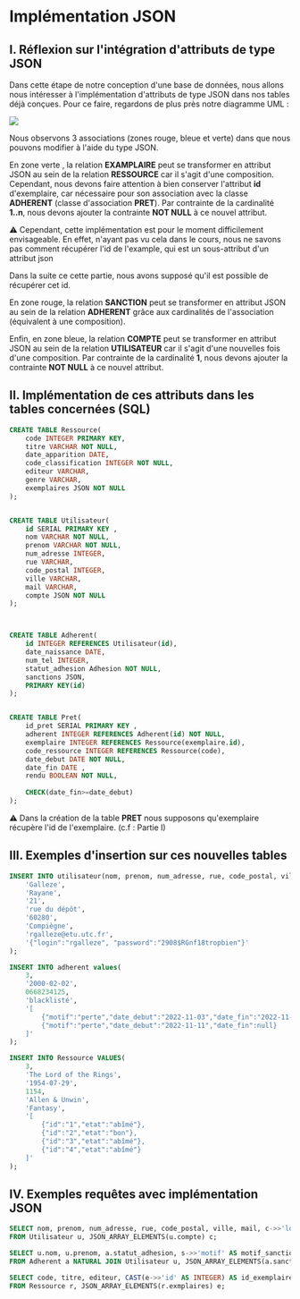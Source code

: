 # Implémentation JSON
## I. Réflexion sur l'intégration d'attributs de type JSON

Dans cette étape de notre conception d'une base de données, nous allons nous intéresser à l'implémentation d'attributs de type JSON dans nos tables déjà conçues. Pour ce faire, regardons de plus près notre diagramme UML : 

![](https://gitlab.utc.fr/pillisju/projet-nf18-td1_g2-bibliotheque/-/raw/main/img/Integration_JSON.png)

Nous observons 3 associations (zones rouge, bleue et verte) dans que nous pouvons modifier à l'aide du type JSON. 

En zone verte , la relation <b>EXAMPLAIRE</b> peut se transformer en attribut JSON au sein de la relation <b>RESSOURCE</b> car il s'agit d'une composition.
Cependant, nous devons faire attention à bien conserver l'attribut <b>id</b> d'exemplaire, car nécessaire pour son association avec la classe <b>ADHERENT</b> (classe d'association <b>PRET</b>).
Par contrainte de la cardinalité <b>1..n</b>, nous devons ajouter la contrainte <b>NOT NULL</b> à ce nouvel attribut.

:warning: 
Cependant, cette implémentation est pour le moment difficilement envisageable. En effet, n'ayant pas vu cela dans le cours, nous ne savons pas comment récupérer l'id de l'example, qui est un sous-attribut d'un attribut json

Dans la suite ce cette partie, nous avons supposé qu'il est possible de récupérer cet id.


En zone rouge, la relation <b>SANCTION</b> peut se transformer en attribut JSON au sein de la relation <b>ADHERENT</b> grâce aux cardinalités de l'association (équivalent à une composition). 

Enfin, en zone bleue, la relation <b>COMPTE</b> peut se transformer en attribut JSON au sein de la relation <b>UTILISATEUR</b> car il s'agit d'une nouvelles fois d'une composition.
Par contrainte de la cardinalité <b>1</b>, nous devons ajouter la contrainte <b>NOT NULL</b> à ce nouvel attribut.

## II. Implémentation de ces attributs dans les tables concernées (SQL)

``` sql
CREATE TABLE Ressource(
    code INTEGER PRIMARY KEY,
    titre VARCHAR NOT NULL,
    date_apparition DATE,
    code_classification INTEGER NOT NULL,
    editeur VARCHAR,
    genre VARCHAR,
    exemplaires JSON NOT NULL
);


CREATE TABLE Utilisateur(
    id SERIAL PRIMARY KEY ,
    nom VARCHAR NOT NULL,
    prenom VARCHAR NOT NULL,
    num_adresse INTEGER,
    rue VARCHAR,
    code_postal INTEGER,
    ville VARCHAR,
    mail VARCHAR,
    compte JSON NOT NULL
);



CREATE TABLE Adherent(
    id INTEGER REFERENCES Utilisateur(id),
    date_naissance DATE,
    num_tel INTEGER,
    statut_adhesion Adhesion NOT NULL,
    sanctions JSON,
    PRIMARY KEY(id)
);


CREATE TABLE Pret(
    id_pret SERIAL PRIMARY KEY ,
    adherent INTEGER REFERENCES Adherent(id) NOT NULL,
    exemplaire INTEGER REFERENCES Ressource(exemplaire.id),
    code_ressource INTEGER REFERENCES Ressource(code),
    date_debut DATE NOT NULL,
    date_fin DATE ,
    rendu BOOLEAN NOT NULL,
    
    CHECK(date_fin>=date_debut)
);
```

:warning:  Dans la création de la table <b>PRET</b> nous supposons qu'exemplaire récupère l'id de l'exemplaire.
(c.f : Partie I)


 
## III. Exemples d'insertion sur ces nouvelles tables 
 
``` sql
INSERT INTO utilisateur(nom, prenom, num_adresse, rue, code_postal, ville, mail, compte) values(
    'Galleze',
    'Rayane',
    '21',
    'rue du dépôt',
    '60280',
    'Compiègne',
    'rgalleze@etu.utc.fr',
    '{"login":"rgalleze", "password":"2908$RGnf18tropbien"}'
);

INSERT INTO adherent values(
    3,
    '2000-02-02',
    0668234125,
    'blacklisté',
    '[
        {"motif":"perte","date_debut":"2022-11-03","date_fin":"2022-11-05"},
        {"motif":"perte","date_debut":"2022-11-11","date_fin":null}
    ]'
);

INSERT INTO Ressource VALUES(
    3,
    'The Lord of the Rings',
    '1954-07-29',
    1154,
    'Allen & Unwin',
    'Fantasy',
    '[
        {"id":"1","etat":"abîmé"},
        {"id":"2","etat":"bon"},
        {"id":"3","etat":"abîmé"},
        {"id":"4","etat":"abîmé"}
    ]'
);

```

## IV. Exemples requêtes avec implémentation JSON

```sql
SELECT nom, prenom, num_adresse, rue, code_postal, ville, mail, c->>'login' AS login, c->>'password' AS password
FROM Utilisateur u, JSON_ARRAY_ELEMENTS(u.compte) c;

SELECT u.nom, u.prenom, a.statut_adhesion, s->>'motif' AS motif_sanction, CAST(s->>'date_debut' AS DATE) AS debut_sanction, CAST(s->>'date_fin' AS DATE) AS fin_sanction
FROM Adherent a NATURAL JOIN Utilisateur u, JSON_ARRAY_ELEMENTS(a.sanctions) s;

SELECT code, titre, editeur, CAST(e->>'id' AS INTEGER) AS id_exemplaire, e->>'etat' AS etat
FROM Ressource r, JSON_ARRAY_ELEMENTS(r.exmplaires) e;

```


